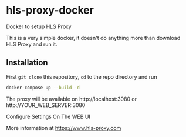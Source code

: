 # hls-proxy-docker
Docker to setup HLS Proxy

This is a very simple docker, it doesn't do anything more than download HLS Proxy and run it.

## Installation

First `git clone` this repository, `cd` to the repo directory and run
```bash
docker-compose up --build -d
```

The proxy will be available on http://localhost:3080 or http://YOUR_WEB_SERVER:3080

Configure Settings On The WEB UI

More information at https://www.hls-proxy.com
